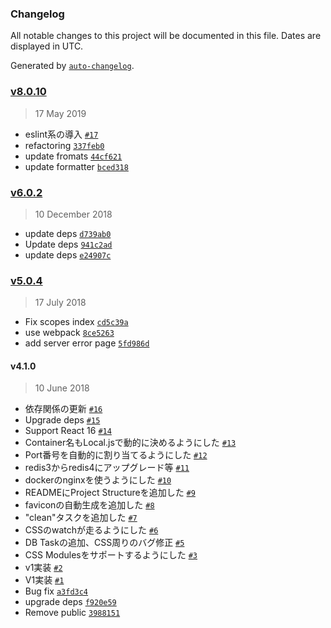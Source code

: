 ### Changelog

All notable changes to this project will be documented in this file. Dates are displayed in UTC.

Generated by [`auto-changelog`](https://github.com/CookPete/auto-changelog).

### [v8.0.10](https://github.com/realglobe-Inc/pon-demo-site/compare/v6.0.2...v8.0.10)

> 17 May 2019

- eslint系の導入 [`#17`](https://github.com/realglobe-Inc/pon-demo-site/pull/17)
- refactoring [`337feb0`](https://github.com/realglobe-Inc/pon-demo-site/commit/337feb00d2bd0843cf48f5fc670c0723c71d3730)
- update fromats [`44cf621`](https://github.com/realglobe-Inc/pon-demo-site/commit/44cf62130c3b234e765a1d923f5e8a88703e11b9)
- update formatter [`bced318`](https://github.com/realglobe-Inc/pon-demo-site/commit/bced31873605bc9e3906eda3586d72c543efa617)

### [v6.0.2](https://github.com/realglobe-Inc/pon-demo-site/compare/v5.0.4...v6.0.2)

> 10 December 2018

- update deps [`d739ab0`](https://github.com/realglobe-Inc/pon-demo-site/commit/d739ab07971701e2ba94cb0c6cbc7bb1815ea130)
- Update deps [`941c2ad`](https://github.com/realglobe-Inc/pon-demo-site/commit/941c2ad11c240c03fcbe3d45aeb70e800c5730db)
- update deps [`e24907c`](https://github.com/realglobe-Inc/pon-demo-site/commit/e24907c96c57dd3b76cb16eb714ac06cd237057d)

### [v5.0.4](https://github.com/realglobe-Inc/pon-demo-site/compare/v4.1.0...v5.0.4)

> 17 July 2018

- Fix scopes index [`cd5c39a`](https://github.com/realglobe-Inc/pon-demo-site/commit/cd5c39a8e47715970320a5b1a79e5cee65b0331b)
- use webpack [`8ce5263`](https://github.com/realglobe-Inc/pon-demo-site/commit/8ce5263bffd2fbc1f0019ff4dfc4634c9b0a55ac)
- add server error page [`5fd986d`](https://github.com/realglobe-Inc/pon-demo-site/commit/5fd986de959ba0b8ae36aa7d0e8019516d64276a)

#### v4.1.0

> 10 June 2018

- 依存関係の更新 [`#16`](https://github.com/realglobe-Inc/pon-demo-site/pull/16)
- Upgrade deps [`#15`](https://github.com/realglobe-Inc/pon-demo-site/pull/15)
- Support React 16 [`#14`](https://github.com/realglobe-Inc/pon-demo-site/pull/14)
- Container名もLocal.jsで動的に決めるようにした  [`#13`](https://github.com/realglobe-Inc/pon-demo-site/pull/13)
- Port番号を自動的に割り当てるようにした [`#12`](https://github.com/realglobe-Inc/pon-demo-site/pull/12)
- redis3からredis4にアップグレード等 [`#11`](https://github.com/realglobe-Inc/pon-demo-site/pull/11)
- dockerのnginxを使うようにした [`#10`](https://github.com/realglobe-Inc/pon-demo-site/pull/10)
- READMEにProject Structureを追加した [`#9`](https://github.com/realglobe-Inc/pon-demo-site/pull/9)
- faviconの自動生成を追加した [`#8`](https://github.com/realglobe-Inc/pon-demo-site/pull/8)
- "clean"タスクを追加した [`#7`](https://github.com/realglobe-Inc/pon-demo-site/pull/7)
- CSSのwatchが走るようにした [`#6`](https://github.com/realglobe-Inc/pon-demo-site/pull/6)
- DB Taskの追加、CSS周りのバグ修正 [`#5`](https://github.com/realglobe-Inc/pon-demo-site/pull/5)
- CSS Modulesをサポートするようにした [`#3`](https://github.com/realglobe-Inc/pon-demo-site/pull/3)
- v1実装 [`#2`](https://github.com/realglobe-Inc/pon-demo-site/pull/2)
- V1実装 [`#1`](https://github.com/realglobe-Inc/pon-demo-site/pull/1)
- Bug fix [`a3fd3c4`](https://github.com/realglobe-Inc/pon-demo-site/commit/a3fd3c4ad02e161efe9a396f00d9034df7af8473)
- upgrade deps [`f920e59`](https://github.com/realglobe-Inc/pon-demo-site/commit/f920e59ac367667f7e742db4d25d902c4496ded6)
- Remove public [`3988151`](https://github.com/realglobe-Inc/pon-demo-site/commit/39881513f5f28f437ba6fdc1b5e3a589b352b3fb)
